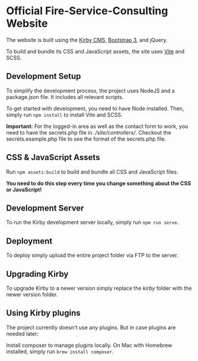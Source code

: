 # Official Fire-Service-Consulting Website

The website is built using the [Kirby CMS](https://getkirby.com/), [Bootstrap 3](https://getbootstrap.com/docs/3.4/), and jQuery. 

To build and bundle its CSS and JavaScript assets, the site uses [Vite](https://vitejs.dev/) and SCSS.

## Development Setup

To simplify the development process, the project uses NodeJS and a package.json file. It includes all relevant scripts. 

To get started with development, you need to have Node installed. Then, simply run `npm install` to install Vite and SCSS. 

**Important:** For the logged-in area as well as the contact form to work, you need to have the secrets.php file in _./site/controllers/_.
Checkout the secrets.example.php file to see the format of the secrets.php file.

## CSS & JavaScript Assets

Run `npm assets:build` to build and bundle all CSS and JavaScript files.

**You need to do this step every time you change something about the CSS or JavaScript!**

## Development Server

To run the Kirby development server locally, simply run `npm run serve`.

## Deployment

To deploy simply upload the entire project folder via FTP to the server.

## Upgrading Kirby

To upgrade Kirby to a newer version simply replace the _kirby_ folder with the newer version folder.

## Using Kirby plugins

The project currently doesn't use any plugins. But in case plugins are needed later:

Install composer to manage plugins locally. On Mac with Homebrew installed, simply run `brew install composer`.
